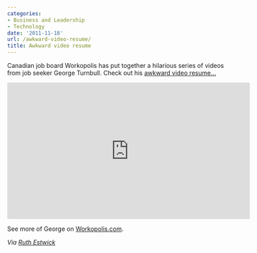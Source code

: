 ```yaml
---
categories:
- Business and Leadership
- Technology
date: '2011-11-18'
url: /awkward-video-resume/
title: Awkward video resume
---
```


Canadian job board Workopolis has put together a hilarious series of videos from job seeker George Turnbull. Check out his <a href="http://www.workopolis.com/about/the-candidate">awkward video resume...</a>

<div class="fluid-vids"><iframe class="alignc" width="560" height="315" src="https://www.youtube.com/embed/88g12mflK1s?rel=0" frameborder="0" allowfullscreen></iframe></div>

See more of George on <a href="http://www.workopolis.com/about/the-candidate">Workopolis.com</a>.

<em>Via <a href="https://twitter.com/HRstalker">Ruth Estwick</a></em>